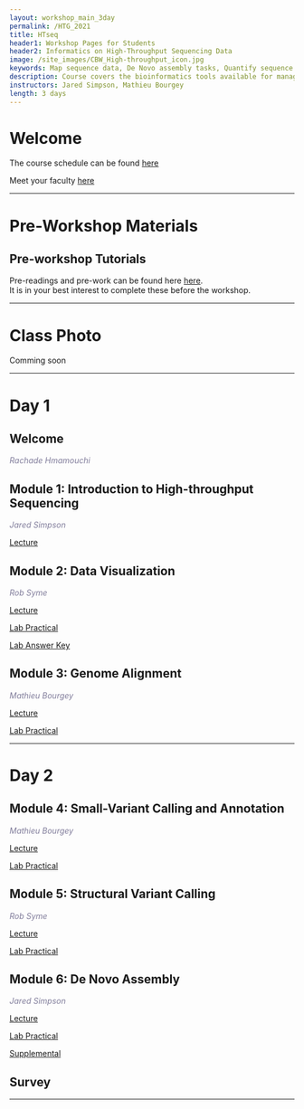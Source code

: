 ```yaml
---
layout: workshop_main_3day
permalink: /HTG_2021
title: HTseq
header1: Workshop Pages for Students
header2: Informatics on High-Throughput Sequencing Data
image: /site_images/CBW_High-throughput_icon.jpg
keywords: Map sequence data, De Novo assembly tasks, Quantify sequence data
description: Course covers the bioinformatics tools available for managing and interpreting high-throughput sequencing data, where the focus is on Illumina reads although information is applicable to all sequencer reads. 
instructors: Jared Simpson, Mathieu Bourgey
length: 3 days
---
```


# Welcome <a id="welcome"></a>


The course schedule can be found [here](https://bioinformaticsdotca.github.io/HTG_2021_schedule)

Meet your faculty [here]()
  

***

# Pre-Workshop Materials <a id="preworkshop"></a>


## Pre-workshop Tutorials

Pre-readings and pre-work can be found here [here]().  
It is in your best interest to complete these before the workshop.

***

# Class Photo
 
Comming soon


***

# Day 1 <a id="day1"></a>

## Welcome

*<font color="#827e9c">Rachade Hmamouchi</font>*



## Module 1: Introduction to High-throughput Sequencing

*<font color="#827e9c">Jared Simpson</font>* 

[Lecture]()

## Module 2: Data Visualization

*<font color="#827e9c">Rob Syme</font>* 

[Lecture]()

[Lab Practical]()

[Lab Answer Key]()   
  

## Module 3: Genome Alignment

*<font color="#827e9c">Mathieu Bourgey</font>* 

[Lecture]()

[Lab Practical]() 

***

# Day 2 <a id="day2"></a>

## Module 4: Small-Variant Calling and Annotation

*<font color="#827e9c">Mathieu Bourgey</font>* 

[Lecture]()

[Lab Practical]()  

## Module 5: Structural Variant Calling

*<font color="#827e9c">Rob Syme</font>* 

[Lecture]()

[Lab Practical]()  

## Module 6: De Novo Assembly

*<font color="#827e9c">Jared Simpson</font>* 

[Lecture]()

[Lab Practical]()

[Supplemental]()


## Survey
***



  
  
